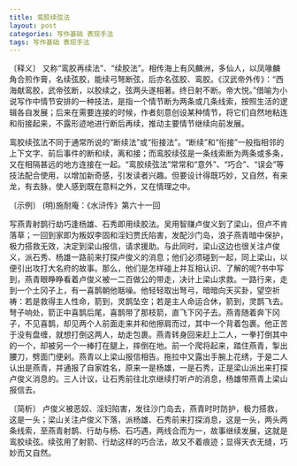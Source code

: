 ```yaml
---
title: 鸾胶续弦法
layout: post
categories: 写作基础 表现手法
tags: 写作基础 表现手法
---
```


〔释义〕 又称“鸾胶再续法”、“续胶法”。相传海上有风麟洲，多仙人，以凤喙麟角合煎作膏，名续弦胶，能续弓弩断弦，后亦名弦胶、鸾胶。《汉武帝外传》：“西海献鸾胶，武帝弦断，以胶续之，弦两头遂相著。终日射不断。帝大悦。”借喻为小说写作中情节安排的一种技法，是指一个情节断为两条或几条线索，按照生活的逻辑各自发展；后来在需要连接的时候，作者刻意创设某种情节，将它们自然地粘连和衔接起来，不露形迹地进行断后再续，推动主要情节继续向前发展。

鸾胶续弦法不同于通常所说的“断续法”或“衔接法”。“断续”和“衔接”一般指相邻的上下文字、前后事件的断和续，离和接；而鸾胶续弦是一条线索断为两条或多条，又在相隔甚远的地方连接在一起。“鸾胶续弦法”常常和“意外”、“巧合”、“误会”等技法配合使用，以增加新奇感，引发读者兴趣。但要设计得既巧妙，又自然，有来龙，有去脉，使人感到既在意料之外，又在情理之中。

〔示例〕 (明)施耐庵：《水浒传》第六十一回

写燕青射鹊行劫巧逢杨雄、石秀即用续胶法。吴用智赚卢俊义到了梁山，但卢不肯落草；一回到家即为叛奴李固和淫妇贾氏陷害，发配沙门岛，浪子燕青暗中保护，极力搭救无效，决定到梁山报信，请求援助。与此同时，梁山这边也很关注卢俊义，派石秀、杨雄一路前来打探卢俊义的消息；他们必须碰到一起，同上梁山，以便引出攻打大名府的故事。那么，他们是怎样碰上并互相认识、了解的呢?书中写到，燕青眼睁睁看着卢俊义被一二百做公的带走，决计上梁山求救。一路行来，走到一个土冈子上，有一喜鹊朝他聒噪。他轻轻取出弩弓，暗暗向天买卦，望空祈祷：若是救得主人性命，箭到，灵鹊坠空；若是主人命运合休，箭到，灵鹊飞去。弩子响处，箭正中喜鹊后尾，喜鹊带了那枝箭，直飞下冈子去。燕青随着奔下冈子，不见喜鹊，却见两个人前面走来并和他擦肩而过，其中一个背着包裹。他正苦于没有盘缠，就想打倒这两人，劫走包裹。燕青转身回来赶上二人，一拳打倒其中的一个，却被另一个一棒打在腿上，摔倒在地。前一个爬将起来，踏住燕青，掣出腰刀，劈面门便剁。燕青以上梁山报信相告。拖拉中又露出手腕上花绣，于是二人认出是燕青，并通报了自家姓名，原来一是杨雄，一是石秀，正是梁山派出来打探卢俊义消息的。三人计议，让石秀前往北京继续打听卢的消息，杨雄带燕青上梁山报信去。

〔简析〕 卢俊义被恶奴、淫妇陷害，发往沙门岛去，燕青时时防护，极力搭救，这是一头；梁山关注卢俊义下落，派杨雄、石秀前来打探消息，这是一头，两头两条线索，至燕青射鹊、行劫与杨、石巧遇，两线合而为一，故事继续发展，这就是鸾胶续弦。续弦用了射箭、行劫这样的巧合法，故又不着痕迹；显得天衣无缝，巧妙而又自然。 